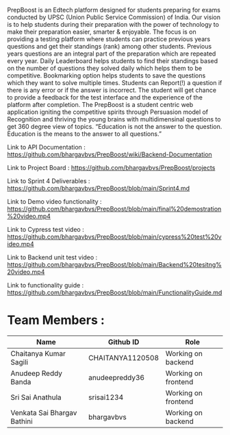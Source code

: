 PrepBoost is an Edtech platform designed for students preparing for exams conducted by UPSC (Union Public Service Commission) of India.
Our vision is to help students during their preparation with the power of technology to make their preparation easier, smarter & enjoyable.
The focus is on providing a testing platform where students can practice previous years questions and get their standings (rank) among other students.
Previous years questions are an integral part of the preparation which are repeated every year.
Daily Leaderboard helps students to find their standings based on the number of questions they solved daily which helps them to be competitive.
Bookmarking option helps students to save the questions which they want to solve multiple times.
Students can Report(!) a question if there is any error or if the answer is incorrect.
The student will get chance to provide a feedback for the test interface and the experience of the platform after completion.
The PrepBoost is a student centric web application igniting the competitive spirits through Persuasion model of Recognition and thriving the young brains with multidimensinal questions to get 360 degree view of topics.
“Education is not the answer to the question. Education is the means to the answer to all questions.”

Link to API Documentation : https://github.com/bhargavbvs/PrepBoost/wiki/Backend-Documentation

Link to Project Board : https://github.com/bhargavbvs/PrepBoost/projects

Link to Sprint 4 Deliverables : https://github.com/bhargavbvs/PrepBoost/blob/main/Sprint4.md

Link to Demo video functionality : https://github.com/bhargavbvs/PrepBoost/blob/main/final%20demostration%20video.mp4

Link to Cypress test video : https://github.com/bhargavbvs/PrepBoost/blob/main/cypress%20test%20video.mp4

Link to Backend unit test video : https://github.com/bhargavbvs/PrepBoost/blob/main/Backend%20tesitng%20video.mp4

Link to functionality guide : https://github.com/bhargavbvs/PrepBoost/blob/main/FunctionalityGuide.md

# Team Members :

| Name  | Github ID | Role
| ------------- | ------------- | ---------------
| Chaitanya Kumar Sagili  | CHAITANYA1120508 | Working on backend
| Anudeep Reddy Banda | anudeepreddy36 | Working on frontend
| Sri Sai Anathula | srisai1234 | Working on frontend
| Venkata Sai Bhargav Bathini  | bhargavbvs | Working on backend
